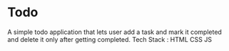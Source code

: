 # Todo
A simple todo application that lets user add a task and mark it completed and delete it only after getting completed.
Tech Stack : HTML CSS JS
